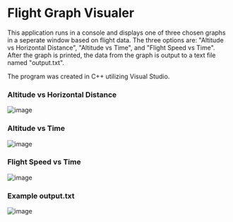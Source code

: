 # Flight Graph Visualer
This application runs in a console and displays one of three chosen graphs in a seperate window based on flight data. The three options are: "Altitude vs Horizontal Distance", "Altitude vs Time", and "Flight Speed vs Time". After the graph is printed, the data from the graph is output to a text file named "output.txt".  
  
The program was created in C++ utilizing Visual Studio.  
  
### Altitude vs Horizontal Distance
![image](https://github.com/user-attachments/assets/61383a49-6503-4f1a-a6d0-2939b057028e)

### Altitude vs Time
![image](https://github.com/user-attachments/assets/ede16b15-418b-42db-80b2-b62fac635747)

### Flight Speed vs Time
![image](https://github.com/user-attachments/assets/c0c85671-416e-4889-ab01-70b6dac4795b)

### Example output.txt
![image](https://github.com/user-attachments/assets/736ef2ee-cce6-4bd3-9c80-fe70a4f468fc)
